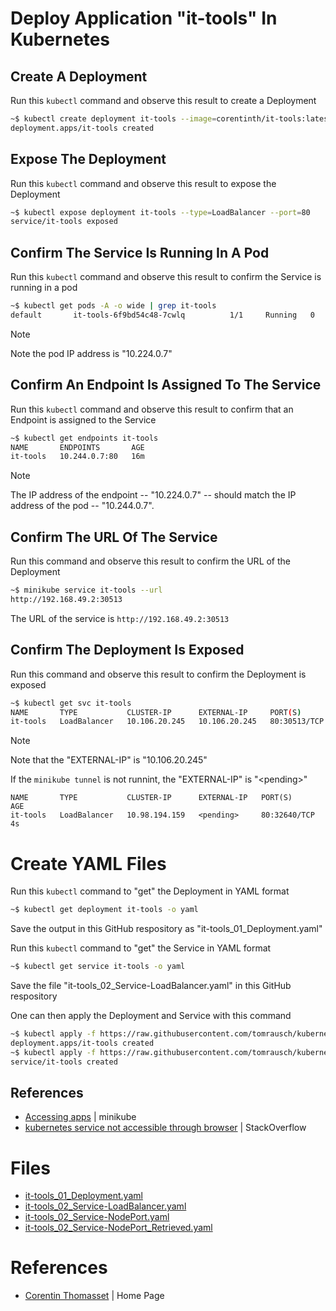 # Deploy Application "it-tools" In Kubernetes

## Create A Deployment
Run this ```kubectl``` command and observe this result to create a Deployment
```bash
~$ kubectl create deployment it-tools --image=corentinth/it-tools:latest
deployment.apps/it-tools created
```

## Expose The Deployment
Run this ```kubectl``` command and observe this result to expose the Deployment
```bash
~$ kubectl expose deployment it-tools --type=LoadBalancer --port=80
service/it-tools exposed
```

## Confirm The Service Is Running In A Pod
Run this ```kubectl``` command and observe this result to confirm the Service is running in a pod
```bash
~$ kubectl get pods -A -o wide | grep it-tools
default       it-tools-6f9bd54c48-7cwlq          1/1     Running   0              3m24s   10.244.0.7     minikube   <none>           <none>
```

> [!NOTE]
> Note the pod IP address is "10.224.0.7"

## Confirm An Endpoint Is Assigned To The Service
Run this ```kubectl``` command and observe this result to confirm that an Endpoint is assigned to the Service
```bash
~$ kubectl get endpoints it-tools
NAME       ENDPOINTS       AGE
it-tools   10.244.0.7:80   16m
```

> [!NOTE]
> The IP address of the endpoint -- "10.224.0.7" -- should match the IP address of the pod -- "10.244.0.7".


## Confirm The URL Of The Service
Run this command and observe this result to confirm the URL of the Deployment
```bash
~$ minikube service it-tools --url
http://192.168.49.2:30513
```
The URL of the service is ```http://192.168.49.2:30513``` 

## Confirm The Deployment Is Exposed
Run this command and observe this result to confirm the Deployment is exposed
```bash
~$ kubectl get svc it-tools
NAME       TYPE           CLUSTER-IP      EXTERNAL-IP     PORT(S)        AGE
it-tools   LoadBalancer   10.106.20.245   10.106.20.245   80:30513/TCP   4m52s
```

> [!NOTE]
> Note that the "EXTERNAL-IP" is "10.106.20.245"
> 
> If the ```minikube tunnel``` is not runnint, the "EXTERNAL-IP" is "\<pending\>"
> ```
> NAME       TYPE           CLUSTER-IP      EXTERNAL-IP   PORT(S)        AGE
> it-tools   LoadBalancer   10.98.194.159   <pending>     80:32640/TCP   4s
> ```


# Create YAML Files

Run this ```kubectl``` command to "get" the Deployment in YAML format
```bash
~$ kubectl get deployment it-tools -o yaml
```
Save the output in this GitHub respository as "it-tools_01_Deployment.yaml" 

Run this ```kubectl``` command to "get" the Service in YAML format
```bash
~$ kubectl get service it-tools -o yaml
```
Save the file "it-tools_02_Service-LoadBalancer.yaml" in this GitHub respository

One can then apply the Deployment and Service with this command
```bash
~$ kubectl apply -f https://raw.githubusercontent.com/tomrausch/kubernetes_public/refs/heads/main/it-tools/it-tools_01_Deployment.yaml
deployment.apps/it-tools created
~$ kubectl apply -f https://raw.githubusercontent.com/tomrausch/kubernetes_public/refs/heads/main/it-tools/it-tools_02-Service-LoadBalancer.yaml
service/it-tools created
```

## References
- [Accessing apps](https://minikube.sigs.k8s.io/docs/handbook/accessing/) | minikube
- [kubernetes service not accessible through browser](https://stackoverflow.com/questions/66289053/kubernetes-service-not-accessible-through-browser) | StackOverflow

# Files
- [it-tools_01_Deployment.yaml](https://github.com/tomrausch/kubernetes_public/blob/1193b10ebb36365b71dd9fe516c9faf217505f06/it-tools/it-tools_01_Deployment.yaml)
- [it-tools_02_Service-LoadBalancer.yaml](https://github.com/tomrausch/kubernetes_public/blob/main/it-tools/it-tools_02_Service-NodePort.yaml)
- [it-tools_02_Service-NodePort.yaml](https://github.com/tomrausch/kubernetes_public/blob/main/it-tools/it-tools_02_Service-NodePort.yaml)
- [it-tools_02_Service-NodePort_Retrieved.yaml](https://raw.githubusercontent.com/tomrausch/kubernetes_public/refs/heads/main/it-tools/it-tools_02_Service-NodePort_Retrieved.yaml)

# References
- [Corentin Thomasset](https://corentin.tech/) | Home Page
